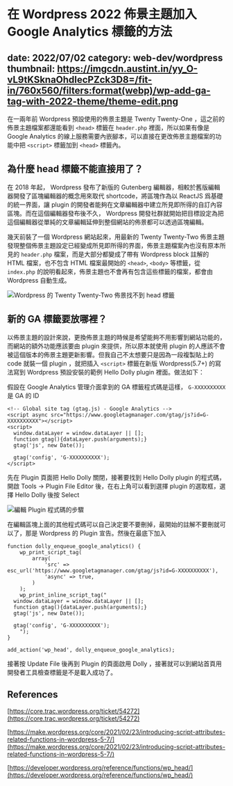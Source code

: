 # 在 Wordpress 2022 佈景主題加入 Google Analytics 標籤的方法
date: 2022/07/02
category: web-dev/wordpress
thumbnail: https://imgcdn.austint.in/yy_O-vL9tKSknaOhdIecPZck3D8=/fit-in/760x560/filters:format(webp)/wp-add-ga-tag-with-2022-theme/theme-edit.png
---

在一兩年前 Wordpress 預設使用的佈景主題是 Twenty Twenty-One ，這之前的佈景主題檔案都還能看到 `<head>` 標籤在 `header.php` 裡面，所以如果有像是 Google Analytics 的線上服務需要內嵌腳本，可以直接在更改佈景主題檔案的功能中把 `<script>` 標籤加到 `<head>` 標籤內。

## 為什麼 head 標籤不能直接用了？

在 2018 年起， Wordpress 發布了新版的 Gutenberg 編輯器，相較於舊版編輯器開發了區塊編輯器的概念用來取代 shortcode，將區塊作為以 ReactJS 爲基礎的統一界面，讓 plugin 的開發者能夠在文章編輯器中建立所見即所得的自訂內容區塊。而在這個編輯器發布後不久， Wordpress 開發社群就開始把目標設定為把這個編輯器從單純的文章編輯延伸到整個網站的佈景都可以透過區塊編輯。

幾天前裝了一個 Wordpress 網站起來，用最新的 Twenty Twenty-Two 佈景主題發現整個佈景主題設定已經變成所見即所得的界面，佈景主題檔案內也沒有原本所見的 `header.php` 檔案，而是大部分都變成了帶有 Wordpress block 註解的 HTML 檔案，也不包含 HTML 檔案最開始的 `<head>`, `<body>` 等標籤，從 `index.php` 的說明看起來，佈景主題也不會再有包含這些標籤的檔案，都會由 Wordpress 自動生成。

![Wordpress 的 Twenty Twenty-Two 佈景找不到 head 標籤](https://imgcdn.austint.in/dqxWTvt2S6N4aKsg4c_9FVkA9VU=/960x0/wp-add-ga-tag-with-2022-theme/theme-edit.png)

## 新的 GA 標籤要放哪裡？

以佈景主題的設計來說，更換佈景主題的時候是希望能夠不用影響到網站功能的，而網站的額外功能應該要由 plugin 來提供，所以原本就使用 plugin 的人應該不會被這個版本的佈景主題更新影響。但我自己不太想要只是因為一段複製貼上的 code 就裝一個 plugin ，就把插入 `<script>` 標籤在新版 Wordpress(5.7+) 的寫法寫到 Wordpress 預設安裝的範例 Hello Dolly plugin 裡面。做法如下：

假設在 Google Analytics 管理介面拿到的 GA 標籤程式碼是這樣， `G-XXXXXXXXXX` 是 GA 的 ID

```
<!-- Global site tag (gtag.js) - Google Analytics -->
<script async src="https://www.googletagmanager.com/gtag/js?id=G-XXXXXXXXXX"></script>
<script>
  window.dataLayer = window.dataLayer || [];
  function gtag(){dataLayer.push(arguments);}
  gtag('js', new Date());

  gtag('config', 'G-XXXXXXXXXX');
</script>
```

先在 Plugin 頁面把 Hello Dolly 關閉，接著要找到 Hello Dolly plugin 的程式碼，開啟 Tools -> Plugin File Editor 後，在右上角可以看到選擇 plugin 的選取框，選擇 Hello Dolly 後按 Select 

![編輯 Plugin 程式碼的步驟](https://imgcdn.austint.in/Uoj5IMhW4iIuk5eF0EDpjVbufAo=/960x0/wp-add-ga-tag-with-2022-theme/plugin-edit.png)

在編輯區塊上面的其他程式碼可以自己決定要不要刪掉，最開始的註解不要刪就可以了，那是 Wordpress 的 Plugin 宣告。然後在最底下加入

```
function dolly_enqueue_google_analytics() {
	wp_print_script_tag(
		array(
			'src' => esc_url('https://www.googletagmanager.com/gtag/js?id=G-XXXXXXXXXX'),
			'async' => true,
		)
	);
	wp_print_inline_script_tag("
  window.dataLayer = window.dataLayer || [];
  function gtag(){dataLayer.push(arguments);}
  gtag('js', new Date());

  gtag('config', 'G-XXXXXXXXXX');
	");
}

add_action('wp_head', dolly_enqueue_google_analytics);
```

接著按 Update File 後再到 Plugin 的頁面啟用 Dolly ，接著就可以到網站首頁用開發者工具檢查標籤是不是載入成功了。

## References

[https://core.trac.wordpress.org/ticket/54272](https://core.trac.wordpress.org/ticket/54272)

[https://make.wordpress.org/core/2021/02/23/introducing-script-attributes-related-functions-in-wordpress-5-7/](https://make.wordpress.org/core/2021/02/23/introducing-script-attributes-related-functions-in-wordpress-5-7/)

[https://developer.wordpress.org/reference/functions/wp_head/](https://developer.wordpress.org/reference/functions/wp_head/)